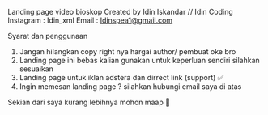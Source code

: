  Landing page video bioskop
 Created by Idin Iskandar // Idin Coding
 Instagram : Idin_xml
 Email : Idinspea1@gmail.com

 Syarat dan penggunaan
 1. Jangan hilangkan copy right nya hargai author/ pembuat oke bro
 2. Landing page ini bebas kalian gunakan untuk keperluan sendiri silahkan sesuaikan
 3. Landing page untuk iklan adstera dan dirrect link (support) ✅
 4. Ingin memesan landing page ? silahkan hubungi email saya di atas

 Sekian dari saya kurang lebihnya mohon maap 🙏

